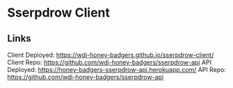 # Sserpdrow Client

## Links

Client Deployed: https://wdi-honey-badgers.github.io/sserpdrow-client/
Client Repo: https://github.com/wdi-honey-badgers/sserpdrow-api
API Deployed: https://honey-badgers-sserpdrow-api.herokuapp.com/
API Repo:  https://github.com/wdi-honey-badgers/sserpdrow-api
